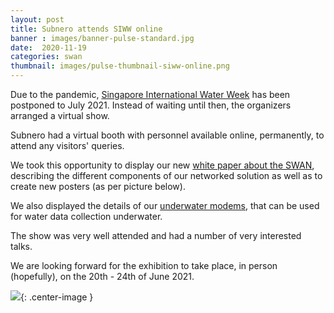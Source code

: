 ```yaml
---
layout: post
title: Subnero attends SIWW online
banner : images/banner-pulse-standard.jpg
date:  2020-11-19
categories: swan
thumbnail: images/pulse-thumbnail-siww-online.png
---
```


Due to the pandemic, [Singapore International Water Week](https://www.siww.com.sg/) has been postponed to July 2021. 
Instead of waiting until then, the organizers arranged a virtual show.

Subnero had a virtual booth with personnel available online, permanently, to attend any visitors' queries.

We took this opportunity to display our new [white paper about the SWAN](https://subnero.com/brochures/SWAN-White-paper.pdf), describing the different components of our networked solution as well as to create new posters (as per picture below). 

We also displayed the details of our [underwater modems](https://subnero.com/brochures/Subnero-Modem-v4.0.pdf), that can be used for water data collection underwater.

The show was very well attended and had a number of very interested talks.

We are looking forward for the exhibition to take place, in person (hopefully), on the 20th - 24th of June 2021.


![]({{site.baseurl}}/images/pulse-siww-online-2020.jpg){: .center-image  }
